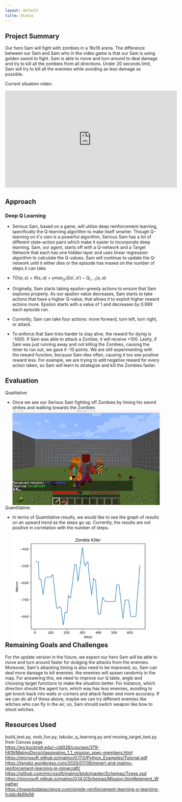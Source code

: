 ```yaml
---
layout: default
title: Status
---
```


## Project Summary ##

  Our hero Sam will fight with zombies in a 16x16 arena. The difference between our Sam and Sam who in the video game is that our Sam is using golden sword to fight. Sam is able to  move and turn around to deal damage and try to kill all the zombies from all directions. Under 20 seconds limit, Sam will try to kill all the enemies while avoiding as less damage as possible.

Current situation video:<br />
<iframe width="560" height="315" src="https://www.youtube.com/embed/bhiMuO7yud4" frameborder="0" allow="accelerometer; autoplay; clipboard-write; encrypted-media; gyroscope; picture-in-picture" allowfullscreen></iframe>

## Approach ##

### Deep Q Learning ###

- Serious Sam, based on a game, will utilize deep reinforcement learning, specifically the Q-learning algorithm to make itself smarter. Though Q-learning on it's own is a powerful algorithm, Serious Sam has a lot of different state-action pairs which make it easier to incorporate deep learning. Sam, our agent, starts off with a Q-network and a Target Network that each has one hidden layer and uses linear regression algorithm to calculate the Q-values. Sam will continue to update the Q-network until it either dies or the episode has maxed on the number of steps it can take.

- $TD(a,s) = R(s,a) + \gamma max_{a'}Q(s',a')-Q_{t-1}(s,a)$

- Originally, Sam starts taking epsilon-greedy actions to ensure that Sam explores properly. As our epsilon value decreases, Sam starts to take actions that have a higher Q-value, that allows it to exploit higher reward actions more. Epsilon starts with a value of 1 and decreases by 0.999 each episode run.

- Currently, Sam can take four actions: move forward, turn left, turn right, or attack.

- To enforce that Sam tries harder to stay alive, the reward for dying is -1000. If Sam was able to attack a Zombie, it will receive +100. Lastly, if Sam was just running away and not killing the Zombies, causing the timer to run out, we gave it -10 points. We are still experimenting with the reward function, because Sam dies often, causing it too see positive reward less. For example, we are trying to add negative reward for every action taken, so Sam will learn to strategize and kill the Zombies faster.


## Evaluation ##

Qualitative:
- Once we see our Serious Sam fighting off Zombies by timing his sword strikes and walking towards the Zombies
<img src="./images/Screen_Shot_2020-11-13_at_2.54.48_PM.png"
     alt="Screenshot of Sam fighting Zombies"
     style="float: left;" />

Quantitative:
- In terms of Quantitative results, we would like to see the graph of results on an upward trend as the steps go up. Currently, the results are not positive in correlation with the number of steps.
<img src="./images/returns.png"
     alt="Zombie Killer graph"
     style="float: left; margin-right:auto;" />


## Remaining Goals and Challenges ##

  For the update version in the future, we expect our hero Sam will be able to move and turn around faster for dodging the attacks from the enemies. Moreover, Sam's attacking timing is also need to be improved; so, Sam can deal more damage to kill enemies. the enemies will spawn randomly in the map. For answering this, we need to improve our Q table, angle and choosing target functions to make the situation better. For instance, which direction should the agent turn, which way has less enemies, avoiding to get knock back into walls or corners and attack faster and more accuracy.
If we can do all of these above, maybe we can try different enemies like witches who can fly in the air; so, Sam should switch weapon like bow to shoot witches.

## Resources Used ##

build_test.py, mob_fun.py, tabular_q_learning.py and moving_target_test.py from Canvas page. <br />
https://eg.bucknell.edu/~cld028/courses/379-FA19/MalmoDocs/classmalmo_1_1_mission_spec-members.html <br />
https://microsoft.github.io/malmo/0.17.0/Python_Examples/Tutorial.pdf <br />
https://tsmatz.wordpress.com/2020/07/09/minerl-and-malmo-reinforcement-learning-in-minecraft/ <br />
https://github.com/microsoft/malmo/blob/master/Schemas/Types.xsd <br />
https://microsoft.github.io/malmo/0.14.0/Schemas/Mission.html#element_Weather <br />
https://towardsdatascience.com/simple-reinforcement-learning-q-learning-fcddc4b6fe56
